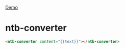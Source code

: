 [Demo](http://saintshine84.github.io/ntb-converter/components/ntb-converter/)

# ntb-converter

```HTML
<ntb-converter content="{{text}}"></ntb-converter>
```
